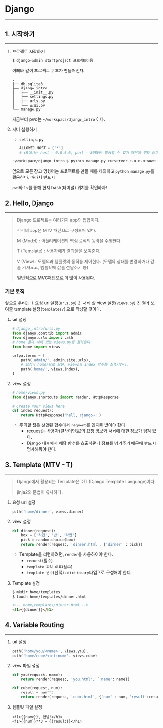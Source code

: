 # Django

------

## 1. 시작하기

------

1. 프로젝트 시작하기

   ```bash
   $ django-admin startproject 프로젝트이름
   ```

   아래와 같이 프로젝트 구조가 만들어진다.

   ```text
   .
   ├── db.sqlite3
   ├── django_intro
   │   ├── __init__.py
   │   ├── settings.py
   │   ├── urls.py
   │   └── wsgi.py
   └── manage.py
   ```

   지금부터 pwd는 `~/workspace/django_intro` 이다.

1. 서버 실행하기

   - `settings.py`

     ```python
     ALLOWED_HOST = ['*']
     # c9에서는 host - 0.0.0.0, port - 8080만 활용할 수 있기 때문에 위와 같이 설정한다.
     ```

     

   ```bash
   ~/workspace/django_intro $ python manage.py runserver 0.0.0.0:8080
   ```

   앞으로 모든 장고 명령어는 프로젝트를 만들 때를 제외하고 `python manage.py`를 활용한다. 따라서 반드시

   `pwd`와 `ls`를 통해 현재 bash(터미널) 위치를 확인하자! 



## 2. Hello, Django

------

> Django 프로젝트는 여러가지 app의 집합이다.
>
> 각각의 app은 MTV 패턴으로 구성되어 있다.
>
> M (Model) : 어플리케이션의 핵심 로직의 동작을 수행한다.
>
> T (Template) : 사용자에게 결과물을 보여준다.
>
> V (View) : 모델의과 템플릿의 동작을 제어한다. (모델의 상태를 변경하거나 값을 가져오고, 템플릿에 값을 전달하기 등)
>
> **일반적으로 MVC패턴으로 더 많이 사용된다.** 

###  기본 로직

앞으로 우리는 1. 요청 url 설정(`urls.py`)  2. 처리 할 view 설정(`views.py`) 3. 결과 보여줄 template 설정(`templates/`) 으로 작성할 것이다.

1. url 설정

   ```python
   # django_intro/urls.py
   from django.contrib import admin
   from django.urls import path
   # home 폴더 내에 있는 views.py를 불러온다.
   from home import views
   
   urlpatterns = [
       path('admin/', admin.site.urls),
       # 요청이 home/으로 오면, views의 index 함수를 실행시킨다.
       path('home/', views.index),
   ]
   ```

2. view 설정

   ```python
   # home/views.py
   from django.shortcuts import render, HttpResponse
   
   # Create your views here.
   def index(request):
       return HttpResponse('hell, django~!')
   ```

   - 주의할 점은 선언된 함수에서 `request`를 인자로 받아야 한다.
     - request는 사용자(클라이언트)의 요청 정보와 서버에 대한 정보가 담겨 있다.
     - Django 내부에서 해당 함수를 호출하면서 정보를 넘겨주기 때문에 반드시 명시해줘야 한다.



## 3. Template (MTV - T)

------

> Django에서 활용되는 Template은 DTL(Django Template Language)이다.
>
> jinja2와 문법이 유사하다.

1. 요청 url 설정

   ```python
   path('home/dinner', views.dinner)
   ```

2. view 설정

   ```python
   def dinner(request):
       box = ['치킨', '밥', '라면']
       pick = random.choice(box)
       return render(request, 'dinner.html', {'dinner' : pick})
   ```

   - Template을 리턴하려면, `render`를 사용하여야 한다.
     - `request`(필수)
     - `template 파일 이름`(필수)
     - `template 변수`(선택) : `dictionary`타입으로 구성해야 한다.

3. Template 설정

   ```bash
   $ mkdir home/templates
   $ touch home/templates/dinner.html
   ```

   ```html
   <!-- home/templates/dinner.html -->
   <h1>{{dinner}}</h1>
   ```





## 4. Variable Routing

------

1. url 설정

   ```python
   path('home/you/<name>', views.you),
   path('home/cube/<int:num>', views.cube),
   ```

2. view 파일 설정

   ```python
   def you(request, name):
       return render(request, 'you.html', {'name': name})
   
   def cube(request, num):
       result = num**3
       return render(request, 'cube.html', {'num' : num, 'result':result})
   ```

3. 템플릿 파일 설정

   ```django
   <h1>{{name}}, 안녕!</h1>
   <h1>{{num}}**3 = {{result}}</h1>
   ```

   